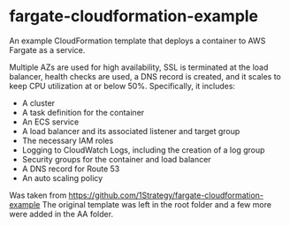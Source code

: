 # fargate-cloudformation-example

An example CloudFormation template that deploys a container to AWS Fargate as a service.

Multiple AZs are used for high availability, SSL is terminated at the load balancer, health checks are used, a DNS record is created, and it scales to keep CPU utilization at or below 50%. Specifically, it includes:

* A cluster
* A task definition for the container
* An ECS service
* A load balancer and its associated listener and target group
* The necessary IAM roles
* Logging to CloudWatch Logs, including the creation of a log group
* Security groups for the container and load balancer
* A DNS record for Route 53
* An auto scaling policy

Was taken from https://github.com/1Strategy/fargate-cloudformation-example
The original template was left in the root folder and a few more were added in the AA folder.
